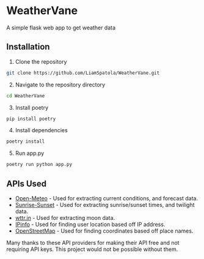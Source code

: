 # WeatherVane
A simple flask web app to get weather data

## Installation
1. Clone the repository
```bash
git clone https://github.com/LiamSpatola/WeatherVane.git
```

2. Navigate to the repository directory
```bash
cd WeatherVane
```

3. Install poetry
```bash
pip install poetry
```

4. Install dependencies
```bash
poetry install
```

5. Run app.py
```bash
poetry run python app.py
```

## APIs Used
- [Open-Meteo](https://open-meteo.com) - Used for extracting current conditions, and forecast data.
- [Sunrise-Sunset](https://sunrise-sunset.org) - Used for extracting sunrise/sunset times, and twilight data.
- [wttr.in](https://wttr.in) - Used for extracting moon data.
- [IPinfo](https://ipinfo.io/) - Used for finding user location based off IP address.
- [OpenStreetMap](https://openstreetmap.org) - Used for finding coordinates based off place names.

Many thanks to these API providers for making their API free and not requiring API keys. This project would not be possible without them.